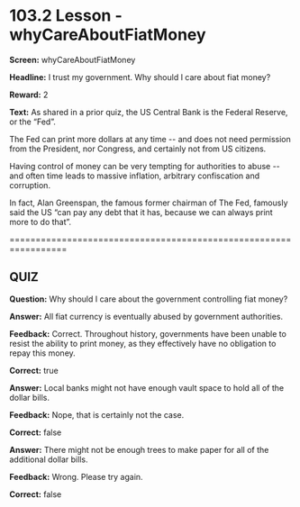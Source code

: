 # 103.2 Lesson - whyCareAboutFiatMoney

**Screen:** whyCareAboutFiatMoney

**Headline:** I trust my government. Why should I care about fiat money?

**Reward:** 2

**Text:** As shared in a prior quiz, the US Central Bank is the Federal Reserve, or the “Fed”.


The Fed can print more dollars at any time -- and does not need permission from the President, nor Congress, and certainly not from US citizens.


Having control of money can be very tempting for authorities to abuse -- and often time leads to massive inflation, arbitrary confiscation and corruption.


In fact, Alan Greenspan, the famous former chairman of The Fed, famously said the US “can pay any debt that it has, because we can always print more to do that”.


=================================================================

## QUIZ

**Question:** Why should I care about the government controlling fiat money?


**Answer:** All fiat currency is eventually abused by government authorities.

**Feedback:** Correct. Throughout history, governments have been unable to resist the ability to print money, as they effectively have no obligation to repay this money.

**Correct:** true

**Answer:** Local banks might not have enough vault space to hold all of the dollar bills.

**Feedback:** Nope, that is certainly not the case.

**Correct:** false

**Answer:** There might not be enough trees to make paper for all of the additional dollar bills.

**Feedback:** Wrong. Please try again.

**Correct:** false


<figure><img src="../.gitbook/assets/image (18).png" alt=""><figcaption></figcaption></figure>

